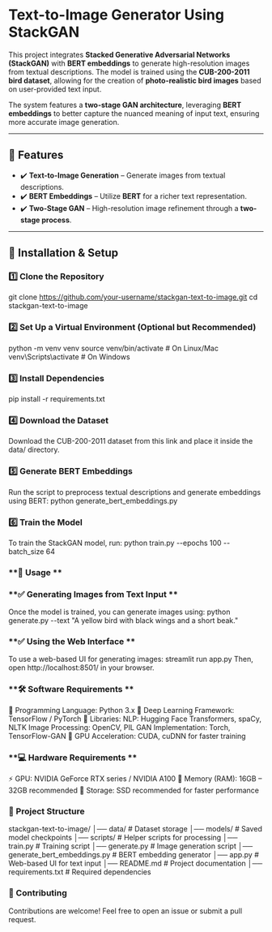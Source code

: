 # **Text-to-Image Generator Using StackGAN**

This project integrates **Stacked Generative Adversarial Networks (StackGAN)** with **BERT embeddings** to generate high-resolution images from textual descriptions. The model is trained using the **CUB-200-2011 bird dataset**, allowing for the creation of **photo-realistic bird images** based on user-provided text input.

The system features a **two-stage GAN architecture**, leveraging **BERT embeddings** to better capture the nuanced meaning of input text, ensuring more accurate image generation.

---

## 📌 **Features**
- ✔️ **Text-to-Image Generation** – Generate images from textual descriptions.  
- ✔️ **BERT Embeddings** – Utilize **BERT** for a richer text representation.  
- ✔️ **Two-Stage GAN** – High-resolution image refinement through a **two-stage process**.  

---

## 🚀 **Installation & Setup**

### **1️⃣ Clone the Repository**
  git clone https://github.com/your-username/stackgan-text-to-image.git
  cd stackgan-text-to-image
### **2️⃣ Set Up a Virtual Environment (Optional but Recommended)**
  python -m venv venv
  source venv/bin/activate  # On Linux/Mac
  venv\Scripts\activate  # On Windows
### **3️⃣ Install Dependencies**
  pip install -r requirements.txt
### **4️⃣ Download the Dataset**
  Download the CUB-200-2011 dataset from this link and place it inside the data/ directory.

### **5️⃣ Generate BERT Embeddings**
  Run the script to preprocess textual descriptions and generate embeddings using BERT:
  python generate_bert_embeddings.py

### **6️⃣ Train the Model**
  To train the StackGAN model, run:
  python train.py --epochs 100 --batch_size 64

### **🎨 Usage **
### **✅ Generating Images from Text Input **
  Once the model is trained, you can generate images using:
  python generate.py --text "A yellow bird with black wings and a short beak."
### **✅ Using the Web Interface **
  To use a web-based UI for generating images:
  streamlit run app.py
  Then, open http://localhost:8501/ in your browser.

### **🛠 Software Requirements **
  📌 Programming Language: Python 3.x
  📌 Deep Learning Framework: TensorFlow / PyTorch
  📌 Libraries:
NLP: Hugging Face Transformers, spaCy, NLTK
Image Processing: OpenCV, PIL
GAN Implementation: Torch, TensorFlow-GAN
📌 GPU Acceleration: CUDA, cuDNN for faster training

### **💻 Hardware Requirements **
⚡ GPU: NVIDIA GeForce RTX series / NVIDIA A100
📌 Memory (RAM): 16GB – 32GB recommended
📌 Storage: SSD recommended for faster performance

### **📂 Project Structure**
stackgan-text-to-image/
│── data/                     # Dataset storage
│── models/                   # Saved model checkpoints
│── scripts/                  # Helper scripts for processing
│── train.py                   # Training script
│── generate.py                # Image generation script
│── generate_bert_embeddings.py # BERT embedding generator
│── app.py                     # Web-based UI for text input
│── README.md                  # Project documentation
│── requirements.txt            # Required dependencies

### **🤝 Contributing**
Contributions are welcome! Feel free to open an issue or submit a pull request.

